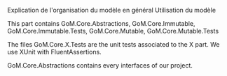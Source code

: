 ﻿Explication de l'organisation du modèle en général
Utilisation du modèle

This part contains GoM.Core.Abstractions, GoM.Core.Immutable, GoM.Core.Immutable.Tests, GoM.Core.Mutable, GoM.Core.Mutable.Tests

The files GoM.Core.X.Tests are the unit tests associated to the X part. We use XUnit with FluentAssertions.

GoM.Core.Abstractions contains every interfaces of our project. 

